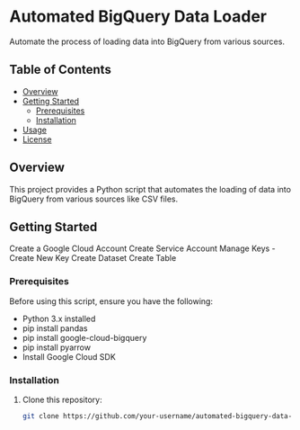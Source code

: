 # Automated BigQuery Data Loader

Automate the process of loading data into BigQuery from various sources.

## Table of Contents

- [Overview](#overview)
- [Getting Started](#getting-started)
  - [Prerequisites](#prerequisites)
  - [Installation](#installation)
- [Usage](#usage)
- [License](#license)

## Overview

This project provides a Python script that automates the loading of data into BigQuery from various sources like CSV files.

## Getting Started

Create a Google Cloud Account
Create Service Account
Manage Keys - Create New Key
Create Dataset
Create Table

### Prerequisites

Before using this script, ensure you have the following:

- Python 3.x installed
- pip install pandas
- pip install google-cloud-bigquery
- pip install pyarrow
- Install Google Cloud SDK

### Installation

1. Clone this repository:

   ```bash
   git clone https://github.com/your-username/automated-bigquery-data-loader.git


